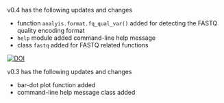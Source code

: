 v0.4 has the following updates and changes
- function `analyis.format.fq_qual_var()` added for detecting the FASTQ quality encoding format
- `help` module added command-line help message
- class `fastq` added for FASTQ related functions

[![DOI](https://zenodo.org/badge/DOI/10.5281/zenodo.3698146.svg)](https://doi.org/10.5281/zenodo.3698146)

v0.3 has the following updates and changes
- bar-dot plot function added
- command-line help message class added
